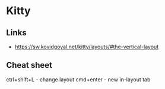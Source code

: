 Kitty
=====

## Links
- https://sw.kovidgoyal.net/kitty/layouts/#the-vertical-layout

## Cheat sheet
ctrl+shift+L - change layout
cmd+enter - new in-layout tab

